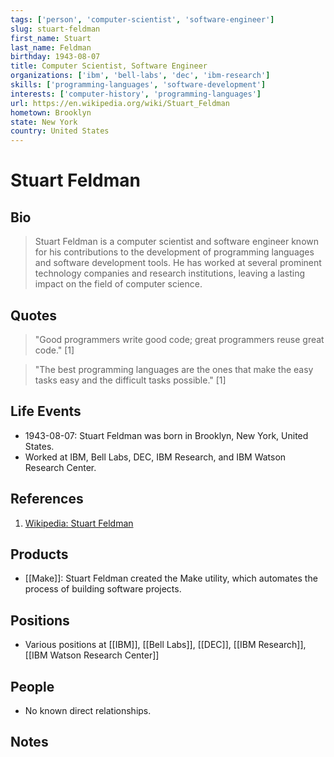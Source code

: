 ```yaml
---
tags: ['person', 'computer-scientist', 'software-engineer']
slug: stuart-feldman
first_name: Stuart
last_name: Feldman
birthday: 1943-08-07
title: Computer Scientist, Software Engineer
organizations: ['ibm', 'bell-labs', 'dec', 'ibm-research']
skills: ['programming-languages', 'software-development']
interests: ['computer-history', 'programming-languages']
url: https://en.wikipedia.org/wiki/Stuart_Feldman
hometown: Brooklyn
state: New York
country: United States
---
```


# Stuart Feldman

## Bio

> Stuart Feldman is a computer scientist and software engineer known for his contributions to the development of programming languages and software development tools. He has worked at several prominent technology companies and research institutions, leaving a lasting impact on the field of computer science.

## Quotes

> "Good programmers write good code; great programmers reuse great code." [1]

> "The best programming languages are the ones that make the easy tasks easy and the difficult tasks possible." [1]

## Life Events

- 1943-08-07: Stuart Feldman was born in Brooklyn, New York, United States.
- Worked at IBM, Bell Labs, DEC, IBM Research, and IBM Watson Research Center.

## References

1. [Wikipedia: Stuart Feldman](https://en.wikipedia.org/wiki/Stuart_Feldman)

## Products

- [[Make]]: Stuart Feldman created the Make utility, which automates the process of building software projects.

## Positions

- Various positions at [[IBM]], [[Bell Labs]], [[DEC]], [[IBM Research]], [[IBM Watson Research Center]]

## People

- No known direct relationships.

## Notes






